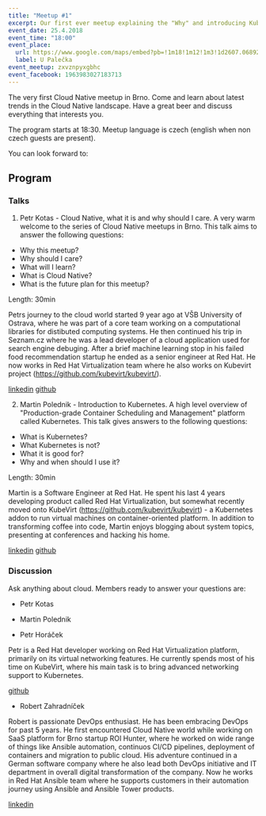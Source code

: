 ```yaml
---
title: "Meetup #1"
excerpt: Our first ever meetup explaining the "Why" and introducing Kubernetes.
event_date: 25.4.2018
event_time: "18:00"
event_place:
  url: https://www.google.com/maps/embed?pb=!1m18!1m12!1m3!1d2607.068927407547!2d16.610185315840635!3d49.19925197932248!2m3!1f0!2f0!3f0!3m2!1i1024!2i768!4f13.1!3m3!1m2!1s0x0%3A0x0!2zNDnCsDExJzU3LjMiTiAxNsKwMzYnNDQuNiJF!5e0!3m2!1sen!2scz!4v1528745893930
  label: U Palečka
event_meetup: zxvznpyxgbhc
event_facebook: 1963983027183713
---
```

The very first Cloud Native meetup in Brno.
Come and learn about latest trends in the Cloud Native landscape.
Have a great beer and discuss everything that interests you.

The program starts at 18:30.
Meetup language is czech (english when non czech guests are present).

You can look forward to:

## Program

### Talks

1) Petr Kotas - Cloud Native, what it is and why should I care.
A very warm welcome to the series of Cloud Native meetups in Brno.
This talk aims to answer the following questions:
- Why this meetup?
- Why should I care?
- What will I learn?
- What is Cloud Native?
- What is the future plan for this meetup?

Length: 30min

Petrs journey to the cloud world started 9 year ago at VŠB University of Ostrava, where he was part of a core team working on a computational libraries for distibuted computing systems. He then continued his trip in
Seznam.cz where he was a lead developer of a cloud application used for search engine debuging. After a brief machine learning stop in his failed food recommendation startup he ended as a senior engineer at Red Hat.
He now works in Red Hat Virtualization team where he also works on Kubevirt project (https://github.com/kubevirt/kubevirt/).

[linkedin](https://www.linkedin.com/in/petrkotas/)
[github](https://github.com/petrkotas)

2) Martin Polednik - Introduction to Kubernetes.
A high level overview of "Production-grade Container Scheduling and Management" platform
called Kubernetes.
This talk gives answers to the following questions:
- What is Kubernetes?
- What Kubernetes is not?
- What it is good for?
- Why and when should I use it?

Length: 30min

Martin is a Software Engineer at Red Hat. He spent his last 4 years developing product called Red Hat Virtualization, but somewhat recently moved onto KubeVirt (https://github.com/kubevirt/kubevirt) - a Kubernetes addon to run virtual machines on container-oriented platform. In addition to transforming coffee into code, Martin enjoys blogging about system topics, presenting at conferences and hacking his home.

[linkedin](https://www.linkedin.com/in/mpolednik/)
[github](https://github.com/mpolednik)

### Discussion

Ask anything about cloud. Members ready to answer your questions are:
- Petr Kotas
- Martin Polednik

- Petr Horáček

Petr is a Red Hat developer working on Red Hat Virtualization platform, primarily on its virtual networking features. He currently spends most of his time on KubeVirt, where his main task is to bring advanced networking support to Kubernetes.

[github](https://github.com/phoracek)

- Robert Zahradníček

Robert is passionate DevOps enthusiast. He has been embracing DevOps for past 5 years. He first encountered Cloud Native world while working on SaaS platform for Brno startup ROI Hunter, where he worked on wide range of things like Ansible automation, continuos CI/CD pipelines, deployment of containers and migration to public cloud. His adventure continued in a German software company where he also lead both DevOps initiative and IT department in overall digital transformation of the company. Now he works in Red Hat Ansible team where he supports customers in their automation journey using Ansible and Ansible Tower products.

[linkedin](https://www.linkedin.com/in/robertzahradnicek)
